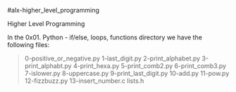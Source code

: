 #alx-higher_level_programming

Higher Level Programming

In the  0x01. Python - if/else, loops, functions directory we have the following files:
 > 0-positive_or_negative.py
 > 1-last_digit.py
 > 2-print_alphabet.py
 > 3-print_alphabt.py
 > 4-print_hexa.py
 > 5-print_comb2.py
 > 6-print_comb3.py
 > 7-islower.py
 > 8-uppercase.py
 > 9-print_last_digit.py
 > 10-add.py
 > 11-pow.py
 > 12-fizzbuzz.py
 > 13-insert_number.c
 > lists.h
